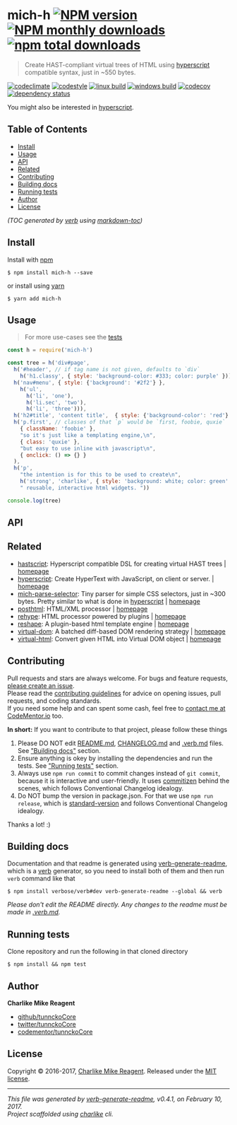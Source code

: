 # mich-h [![NPM version](https://img.shields.io/npm/v/mich-h.svg?style=flat)](https://www.npmjs.com/package/mich-h) [![NPM monthly downloads](https://img.shields.io/npm/dm/mich-h.svg?style=flat)](https://npmjs.org/package/mich-h) [![npm total downloads][downloads-img]][downloads-url]

> Create HAST-compliant virtual trees of HTML using [hyperscript][] compatible syntax, just in ~550 bytes.

[![codeclimate][codeclimate-img]][codeclimate-url] 
[![codestyle][standard-img]][standard-url] 
[![linux build][travis-img]][travis-url] 
[![windows build][appveyor-img]][appveyor-url] 
[![codecov][coverage-img]][coverage-url] 
[![dependency status][david-img]][david-url]

You might also be interested in [hyperscript](https://github.com/dominictarr/hyperscript).

## Table of Contents
- [Install](#install)
- [Usage](#usage)
- [API](#api)
- [Related](#related)
- [Contributing](#contributing)
- [Building docs](#building-docs)
- [Running tests](#running-tests)
- [Author](#author)
- [License](#license)

_(TOC generated by [verb](https://github.com/verbose/verb) using [markdown-toc](https://github.com/jonschlinkert/markdown-toc))_

## Install
Install with [npm](https://www.npmjs.com/)

```
$ npm install mich-h --save
```

or install using [yarn](https://yarnpkg.com)

```
$ yarn add mich-h
```

## Usage
> For more use-cases see the [tests](test.js)

```js
const h = require('mich-h')

const tree = h('div#page',
  h('#header', // if tag name is not given, defaults to `div`
    h('h1.classy', { style: 'background-color: #333; color: purple' })),
  h('nav#menu', { style: {'background': '#2f2'} },
    h('ul',
      h('li', 'one'),
      h('li.sec', 'two'),
      h('li', 'three'))),
  h('h2#title', 'content title',  { style: {'background-color': 'red'} }),
  h('p.first', // classes of that `p` would be `first, foobie, quxie`
    { className: 'foobie' },
    "so it's just like a templating engine,\n",
    { class: 'quxie' },
    "but easy to use inline with javascript\n",
    { onclick: () => {} }
  ),
  h('p',
    "the intention is for this to be used to create\n",
    h('strong', 'charlike', { style: 'background: white; color: green' }),
    " reusable, interactive html widgets. "))

console.log(tree)
```

## API

## Related
- [hastscript](https://www.npmjs.com/package/hastscript): Hyperscript compatible DSL for creating virtual HAST trees | [homepage](https://github.com/wooorm/hastscript#readme "Hyperscript compatible DSL for creating virtual HAST trees")
- [hyperscript](https://www.npmjs.com/package/hyperscript): Create HyperText with JavaScript, on client or server. | [homepage](https://github.com/dominictarr/hyperscript "Create HyperText with JavaScript, on client or server.")
- [mich-parse-selector](https://www.npmjs.com/package/mich-parse-selector): Tiny parser for simple CSS selectors, just in ~300 bytes.  Pretty similar to what is done in [hyperscript][] | [homepage](https://github.com/tunnckocore/mich-parse-selector#readme "Tiny parser for simple CSS selectors, just in ~300 bytes.  Pretty similar to what is done in [hyperscript][]")
- [posthtml](https://www.npmjs.com/package/posthtml): HTML/XML processor | [homepage](https://github.com/posthtml/posthtml "HTML/XML processor")
- [rehype](https://www.npmjs.com/package/rehype): HTML processor powered by plugins | [homepage](https://github.com/wooorm/rehype "HTML processor powered by plugins")
- [reshape](https://www.npmjs.com/package/reshape): A plugin-based html template engine | [homepage](https://github.com/reshape/reshape "A plugin-based html template engine")
- [virtual-dom](https://www.npmjs.com/package/virtual-dom): A batched diff-based DOM rendering strategy | [homepage](https://github.com/Matt-Esch/virtual-dom "A batched diff-based DOM rendering strategy")
- [virtual-html](https://www.npmjs.com/package/virtual-html): Convert given HTML into Virtual DOM object | [homepage](https://github.com/azer/virtual-html#readme "Convert given HTML into Virtual DOM object")

## Contributing
Pull requests and stars are always welcome. For bugs and feature requests, [please create an issue](https://github.com/tunnckoCore/mich-h/issues/new).  
Please read the [contributing guidelines](CONTRIBUTING.md) for advice on opening issues, pull requests, and coding standards.  
If you need some help and can spent some cash, feel free to [contact me at CodeMentor.io](https://www.codementor.io/tunnckocore?utm_source=github&utm_medium=button&utm_term=tunnckocore&utm_campaign=github) too.

**In short:** If you want to contribute to that project, please follow these things

1. Please DO NOT edit [README.md](README.md), [CHANGELOG.md](CHANGELOG.md) and [.verb.md](.verb.md) files. See ["Building docs"](#building-docs) section.
2. Ensure anything is okey by installing the dependencies and run the tests. See ["Running tests"](#running-tests) section.
3. Always use `npm run commit` to commit changes instead of `git commit`, because it is interactive and user-friendly. It uses [commitizen][] behind the scenes, which follows Conventional Changelog idealogy.
4. Do NOT bump the version in package.json. For that we use `npm run release`, which is [standard-version][] and follows Conventional Changelog idealogy.

Thanks a lot! :)

## Building docs
Documentation and that readme is generated using [verb-generate-readme][], which is a [verb][] generator, so you need to install both of them and then run `verb` command like that

```
$ npm install verbose/verb#dev verb-generate-readme --global && verb
```

_Please don't edit the README directly. Any changes to the readme must be made in [.verb.md](.verb.md)._

## Running tests
Clone repository and run the following in that cloned directory

```
$ npm install && npm test
```

## Author
**Charlike Mike Reagent**

+ [github/tunnckoCore](https://github.com/tunnckoCore)
+ [twitter/tunnckoCore](https://twitter.com/tunnckoCore)
+ [codementor/tunnckoCore](https://codementor.io/tunnckoCore)

## License
Copyright © 2016-2017, [Charlike Mike Reagent](https://i.am.charlike.online). Released under the [MIT license](LICENSE).

***

_This file was generated by [verb-generate-readme](https://github.com/verbose/verb-generate-readme), v0.4.1, on February 10, 2017._  
_Project scaffolded using [charlike][] cli._

[always-done]: https://github.com/hybridables/always-done
[async-done]: https://github.com/gulpjs/async-done
[base]: https://github.com/node-base/base
[charlike]: https://github.com/tunnckocore/charlike
[commitizen]: https://github.com/commitizen/cz-cli
[dezalgo]: https://github.com/npm/dezalgo
[hyperscript]: https://github.com/dominictarr/hyperscript
[once]: https://github.com/isaacs/once
[standard-version]: https://github.com/conventional-changelog/standard-version
[verb-generate-readme]: https://github.com/verbose/verb-generate-readme
[verb]: https://github.com/verbose/verb

[always-done]: https://github.com/hybridables/always-done
[async-done]: https://github.com/gulpjs/async-done
[base]: https://github.com/node-base/base
[charlike]: https://github.com/tunnckocore/charlike
[commitizen]: https://github.com/commitizen/cz-cli
[dezalgo]: https://github.com/npm/dezalgo
[hyperscript]: https://github.com/dominictarr/hyperscript
[once]: https://github.com/isaacs/once
[standard-version]: https://github.com/conventional-changelog/standard-version
[verb-generate-readme]: https://github.com/verbose/verb-generate-readme
[verb]: https://github.com/verbose/verb

[downloads-url]: https://www.npmjs.com/package/mich-h
[downloads-img]: https://img.shields.io/npm/dt/mich-h.svg

[codeclimate-url]: https://codeclimate.com/github/tunnckoCore/mich-h
[codeclimate-img]: https://img.shields.io/codeclimate/github/tunnckoCore/mich-h.svg

[travis-url]: https://travis-ci.org/tunnckoCore/mich-h
[travis-img]: https://img.shields.io/travis/tunnckoCore/mich-h/master.svg?label=linux

[appveyor-url]: https://ci.appveyor.com/project/tunnckoCore/mich-h
[appveyor-img]: https://img.shields.io/appveyor/ci/tunnckoCore/mich-h/master.svg?label=windows

[coverage-url]: https://codecov.io/gh/tunnckoCore/mich-h
[coverage-img]: https://img.shields.io/codecov/c/github/tunnckoCore/mich-h/master.svg

[david-url]: https://david-dm.org/tunnckoCore/mich-h
[david-img]: https://img.shields.io/david/tunnckoCore/mich-h.svg

[standard-url]: https://github.com/feross/standard
[standard-img]: https://img.shields.io/badge/code%20style-standard-brightgreen.svg

